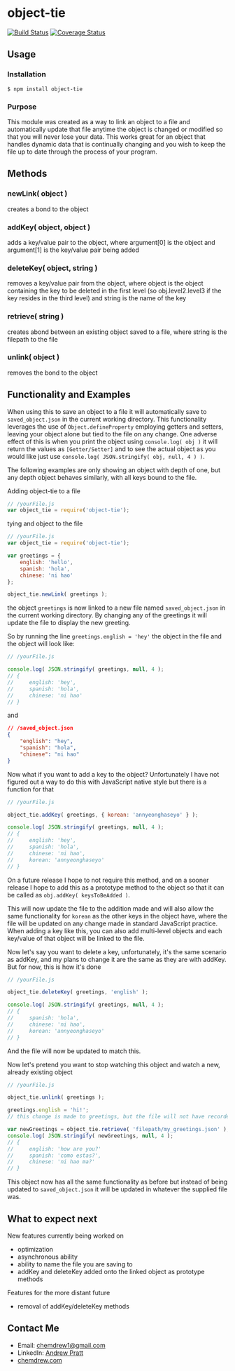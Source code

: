 # object-tie
  [![Build Status](https://travis-ci.org/chemdrew/object-tie.svg?branch=master)](https://travis-ci.org/chemdrew/object-tie)
  [![Coverage Status](https://coveralls.io/repos/chemdrew/object-tie/badge.svg?branch=master)](https://coveralls.io/r/chemdrew/object-tie?branch=master)

## Usage

### Installation

``` shell
$ npm install object-tie
```

### Purpose

This module was created as a way to link an object to a file and automatically update that file anytime the object is changed or modified so that you will never lose your data. This works great for an object that handles dynamic data that is continually changing and you wish to keep the file up to date through the process of your program.

## Methods

### newLink( object )

creates a bond to the object

### addKey( object, object )

adds a key/value pair to the object, where argument[0] is the object and argument[1] is the key/value pair being added

### deleteKey( object, string )

removes a key/value pair from the object, where object is the object containing the key to be deleted in the first level (so obj.level2.level3 if the key resides in the third level) and string is the name of the key

### retrieve( string )

creates abond between an existing object saved to a file, where string is the filepath to the file

### unlink( object )

removes the bond to the object

## Functionality and Examples

When using this to save an object to a file it will automatically save to `saved_object.json` in the current working directory. This functionality leverages the use of `Object.defineProperty` employing getters and setters, leaving your object alone but tied to the file on any change. One adverse effect of this is when you print the object using `console.log( obj )` it will return the values as `[Getter/Setter]` and to see the actual object as you would like just use `console.log( JSON.stringify( obj, null, 4 ) )`.

The following examples are only showing an object with depth of one, but any depth object behaves similarly, with all keys bound to the file.

Adding object-tie to a file

```javascript
// /yourFile.js
var object_tie = require('object-tie');
```

tying and object to the file

```javascript
// /yourFile.js
var object_tie = require('object-tie');

var greetings = {
    english: 'hello',
    spanish: 'hola',
    chinese: 'ni hao'
};

object_tie.newLink( greetings );

```

the object `greetings` is now linked to a new file named `saved_object.json` in the current working directory. By changing any of the greetings it will update the file to display the new greeting.

So by running the line `greetings.english = 'hey'` the object in the file and the object will look like:

```javascript
// /yourFile.js

console.log( JSON.stringify( greetings, null, 4 );
// {
//     english: 'hey',
//     spanish: 'hola',
//     chinese: 'ni hao'
// }
```

and

```json
// /saved_object.json
{
    "english": "hey",
    "spanish": "hola",
    "chinese": "ni hao"
}
```

Now what if you want to add a key to the object? Unfortunately I have not figured out a way to do this with JavaScript native style but there is a function for that

```javascript
// /yourFile.js

object_tie.addKey( greetings, { korean: 'annyeonghaseyo' } );

console.log( JSON.stringify( greetings, null, 4 );
// {
//     english: 'hey',
//     spanish: 'hola',
//     chinese: 'ni hao',
//     korean: 'annyeonghaseyo'
// }
```

On a future release I hope to not require this method, and on a sooner release I hope to add this as a prototype method to the object so that it can be called as `obj.addKey( keysToBeAdded )`.

This will now update the file to the addition made and will also allow the same functionality for `korean` as the other keys in the object have, where the file will be updated on any change made in standard JavaScript practice.
When adding a key like this, you can also add multi-level objects and each key/value of that object will be linked to the file.

Now let's say you want to delete a key, unfortunately, it's the same scenario as addKey, and my plans to change it are the same as they are with addKey. But for now, this is how it's done

```javascript
// /yourFile.js

object_tie.deleteKey( greetings, 'english' );

console.log( JSON.stringify( greetings, null, 4 );
// {
//     spanish: 'hola',
//     chinese: 'ni hao',
//     korean: 'annyeonghaseyo'
// }
```

And the file will now be updated to match this.

Now let's pretend you want to stop watching this object and watch a new, already existing object

```javascript
// /yourFile.js

object_tie.unlink( greetings );

greetings.english = 'hi!';
// this change is made to greetings, but the file will not have recorded it

var newGreetings = object_tie.retrieve( 'filepath/my_greetings.json' );
console.log( JSON.stringify( newGreetings, null, 4 );
// {
//     english: 'how are you?'
//     spanish: 'como estas?',
//     chinese: 'ni hao ma?'
// }
```

This object now has all the same functionality as before but instead of being updated to `saved_object.json` it will be updated in whatever the supplied file was.

## What to expect next

New features currently being worked on

* optimization
* asynchronous ability
* ability to name the file you are saving to
* addKey and deleteKey added onto the linked object as prototype methods

Features for the more distant future

* removal of addKey/deleteKey methods

## Contact Me

* Email: [chemdrew1@gmail.com](mailto:chemdrew1@gmail.com?Subject=Hi!%20I%20saw%20your%20npm%20module!)
* LinkedIn: [Andrew Pratt](http://linkedin.com/in/chemdrew)
* [chemdrew.com](http://chemdrew.com)